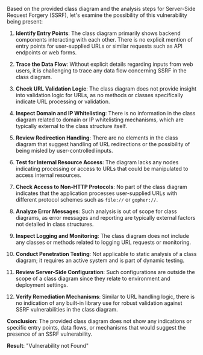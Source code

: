 Based on the provided class diagram and the analysis steps for Server-Side Request Forgery (SSRF), let's examine the possibility of this vulnerability being present:

1. **Identify Entry Points**: The class diagram primarily shows backend components interacting with each other. There is no explicit mention of entry points for user-supplied URLs or similar requests such as API endpoints or web forms.

2. **Trace the Data Flow**: Without explicit details regarding inputs from web users, it is challenging to trace any data flow concerning SSRF in the class diagram.

3. **Check URL Validation Logic**: The class diagram does not provide insight into validation logic for URLs, as no methods or classes specifically indicate URL processing or validation.

4. **Inspect Domain and IP Whitelisting**: There is no information in the class diagram related to domain or IP whitelisting mechanisms, which are typically external to the class structure itself.

5. **Review Redirection Handling**: There are no elements in the class diagram that suggest handling of URL redirections or the possibility of being misled by user-controlled inputs.

6. **Test for Internal Resource Access**: The diagram lacks any nodes indicating processing or access to URLs that could be manipulated to access internal resources.

7. **Check Access to Non-HTTP Protocols**: No part of the class diagram indicates that the application processes user-supplied URLs with different protocol schemes such as `file://` or `gopher://`.

8. **Analyze Error Messages**: Such analysis is out of scope for class diagrams, as error messages and reporting are typically external factors not detailed in class structures.

9. **Inspect Logging and Monitoring**: The class diagram does not include any classes or methods related to logging URL requests or monitoring.

10. **Conduct Penetration Testing**: Not applicable to static analysis of a class diagram; it requires an active system and is part of dynamic testing.

11. **Review Server-Side Configuration**: Such configurations are outside the scope of a class diagram since they relate to environment and deployment settings.

12. **Verify Remediation Mechanisms**: Similar to URL handling logic, there is no indication of any built-in library use for robust validation against SSRF vulnerabilities in the class diagram.

**Conclusion**: The provided class diagram does not show any indications or specific entry points, data flows, or mechanisms that would suggest the presence of an SSRF vulnerability. 

**Result**: "Vulnerability not Found"